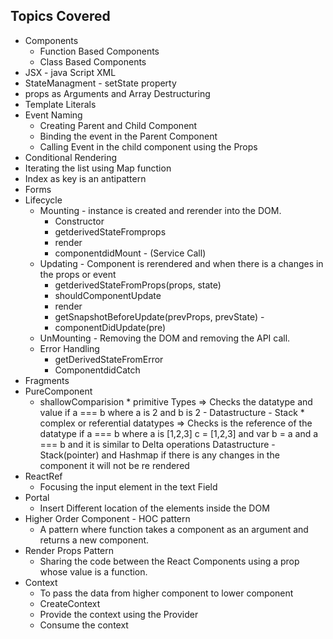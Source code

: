 ## Topics Covered

* Components
  * Function Based Components 
  * Class Based Components
* JSX - java Script XML 
* StateManagment - setState property
* props as Arguments and Array Destructuring
* Template Literals 
* Event Naming 
    - Creating Parent and Child Component 
    - Binding the event in the Parent Component 
    - Calling  Event in the child component using the Props 
* Conditional Rendering
* Iterating the list using Map function
* Index as key is an antipattern
* Forms
* Lifecycle
    - Mounting  - instance is created and rerender into the DOM.
        - Constructor
        - getderivedStateFromprops
        - render
        - componentdidMount - (Service Call)
    - Updating -    Component is rerendered and when there is a changes in the props or event
        - getderivedStateFromProps(props, state)
        - shouldComponentUpdate
        - render
        - getSnapshotBeforeUpdate(prevProps, prevState) - 
        - componentDidUpdate(pre)
    - UnMounting  - Removing the DOM and removing the API call.
    - Error Handling 
        - getDerivedStateFromError
        - ComponentdidCatch
* Fragments
* PureComponent
  * shallowComparision 
        * primitive Types => Checks the datatype and value if a === b where a is 2 and b is 2 - Datastructure - Stack
        * complex or referential datatypes => Checks is the reference of the datatype  if a === b where a is [1,2,3] c = [1,2,3] and var b = a and a === b and it is similar to Delta operations
        Datastructure - Stack(pointer) and Hashmap
    if there is any changes in the component it will not be re rendered
* ReactRef
    - Focusing the input element in the text Field
* Portal 
    - Insert Different location of the elements inside the DOM
* Higher Order Component - HOC pattern
    - A pattern where function takes a component as an argument and returns a new component.
* Render Props Pattern
    - Sharing the code between the React Components using a prop whose value is a function.
* Context
    - To pass the data from higher component to lower component 
    - CreateContext 
    - Provide the context using the Provider
    - Consume the context 






